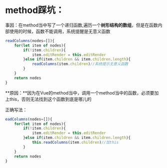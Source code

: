 # method踩坑：

事因：在method当中写了一个递归函数,遍历一个**树形结构的数组**，但是在函数内部使用的时候，函数不能调用，系统提醒是无意义函数

```js
readColumns(nodes=[]){
    for(let item of nodes){
        if(!item.children){
            item.editRender = this.editRender
        }else if(item.children && item.children.length){
            readColumns(item.children)//系统提示无意义函数
        }
    }
    return nodes
}
```

**原因：**因为在Vue的method当中，调用一个method当中的函数，必须要加上this，否则无法找到这个函数到底是哪儿的

正确写法：

```js
eadColumns(nodes=[]){
    for(let item of nodes){
        if(!item.children){
            item.editRender = this.editRender
        }else if(item.children && item.children.length){
            this.readColumns(item.children)//加this
        }
    }
    return nodes
}
```

